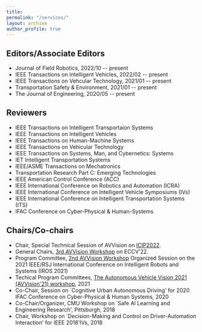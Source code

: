 ```yaml
---
title: 
permalink: "/services/"
layout: archive
author_profile: true
---
```


<!--
{% if author.googlescholar %}
  You can also find my articles on <u><a href="{{author.googlescholar}}">my Google Scholar profile</a>.</u>
{% endif %}
{% include base_path %}
{% for post in site.publications reversed %}
  {% include archive-single.html %}
{% endfor %}
-->

## Editors/Associate Editors
- Journal of Field Robotics, 2022/10 -- present
- IEEE Transactions on Intelligent Vehicles, 2022/02 -- present
- IEEE Transactions on Vehcular Technology, 2021/01 -- present
- Transportation Safety & Environment, 2021/01 -- present
- The Journal of Engineering, 2020/05 -- present

## Reviewers
- IEEE Transactions on Intelligent Transportaion Systems
- IEEE Transactions on Intelligent Vehicles
- IEEE Transactions on Human-Machine Systems
- IEEE Transactions on Vehicular Technology
- IEEE Transactions on Systems, Man, and Cybernetics: Systems
- IET Intelligent Transportation Systems
- IEEE/ASME Transactions on Mechatronics
- Transportation Research Part C: Emerging Technologies
- IEEE American Control Conference (ACC)
- IEEE International Conference on Robotics and Automation (ICRA)
- IEEE International Conference on Intelligent Vehicle Symposiums (IVs)
- IEEE International Conference on Intelligent Transportation Systems (ITS)
- IFAC Conference on Cyber-Physical \& Human-Systems

## Chairs/Co-chairs
- Chair, Special Technical Session of AVVision on [ICIP2022](https://cmsworkshops.com/ICIP2022/view_session.php?SessionID=1008).
- General Chairs, [3rd AVVision Workshop](https://avvision.xyz/eccv22/) on ECCV’22.
- Program Committee, [2nd AVVision Workshop](https://avvision.xyz/iccv21/) Organized Session on the 2021 IEEE/RSJ International Conference on Intelligent Robots and Systems (IROS 2021)
- Techical Program Committees, [The Autonomous Vehicle Vision 2021 (AVVision'21) workshop](https://avvision.xyz/wacv21/committee/), 2021
- Co-Chair, Session on `Cognitive Urban Autonomous Driving' for 2020 IFAC Conference on Cyber-Physical & Human Systems, 2020
- Co-Chair/Organizer, CMU Workshop on `Safe AI Learning and Engineering Research', Pittsburgh, 2018
- Chair, Workshop on `Decision-Making and Control on Driver-Automation Interaction' for IEEE 2018'IVs, 2018
